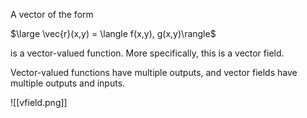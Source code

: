 A vector of the form

$\large \vec{r}(x,y) = \langle f(x,y), g(x,y)\rangle$

is a vector-valued function. More specifically, this is a vector field.

Vector-valued functions have multiple outputs, and vector fields have multiple outputs and inputs.

![[vfield.png]]